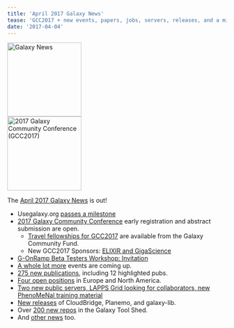 ```yaml
---
title: 'April 2017 Galaxy News'
tease: 'GCC2017 + new events, papers, jobs, servers, releases, and a milestone'
date: '2017-04-04'
---
```

<div class='right'><a href='/src/galaxy-updates/2017-04/index.md'><img src="/src/images/galaxy-logos/GalaxyNews.png" alt="Galaxy News" width="170" /></a><br />
<a href="https://gcc2017.sciencesconf.org/"><img src='/src/images/logos/gcc2017-logo-300.png' alt='2017 Galaxy Community Conference (GCC2017)' width="170" /></a>
</div>

The [April 2017 Galaxy News](/src/galaxy-updates/2017-04/index.md) is out!  

* Usegalaxy.org [passes a milestone](/src/galaxy-updates/2017-04/#usegalaxy-org-passes-100-000-registered-users)
* [2017 Galaxy Community Conference](/src/galaxy-updates/2017-04/#2017-galaxy-community-conference) early registration and abstract submission are open.
  * [Travel fellowships for GCC2017](/src/galaxy-updates/2017-04/#gcc2017-travel-fellowships) are available from the Galaxy Community Fund.
  * New GCC2017 Sponsors: [ELIXIR and GigaScience](/src/galaxy-updates/2017-04/#new-gcc2017-sponsors)
* [G-OnRamp Beta Testers Workshop: Invitation](/src/galaxy-updates/2017-04/#g-onramp-beta-testers-workshop-invitation)
* [A whole lot more](/src/galaxy-updates/2017-04/#all-upcoming-events) events are coming up.
* [275 new publications](/src/galaxy-updates/2017-04/#new-publications), including 12 highlighted pubs.
* [Four open positions](/src/galaxy-updates/2017-04/#who-s-hiring) in Europe and North America.
* [Two new public servers, LAPPS Grid looking for collaborators, new PhenoMeNal training material](/src/galaxy-updates/2017-04/#public-galaxy-server-news)
* [New releases](/src/galaxy-updates/2017-04/#releases) of CloudBridge,  Planemo,  and galaxy-lib.
* Over [200 new repos](/src/galaxy-updates/2017-04/#toolshed-contributions) in the Galaxy Tool Shed.
* And [other news](/src/galaxy-updates/2017-04/#other-news) too.
